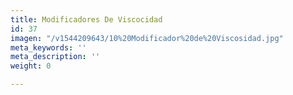 ```yaml
---
title: Modificadores De Viscocidad
id: 37
imagen: "/v1544209643/10%20Modificador%20de%20Viscosidad.jpg"
meta_keywords: ''
meta_description: ''
weight: 0

---
```

